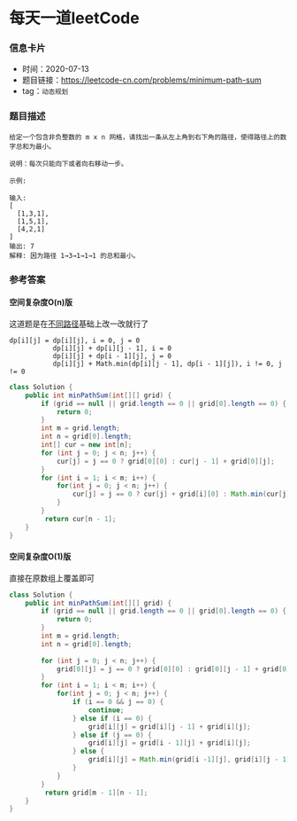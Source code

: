 # 每天一道leetCode

### 信息卡片

- 时间：2020-07-13
- 题目链接：https://leetcode-cn.com/problems/minimum-path-sum
- tag：`动态规划`

### 题目描述

```
给定一个包含非负整数的 m x n 网格，请找出一条从左上角到右下角的路径，使得路径上的数字总和为最小。

说明：每次只能向下或者向右移动一步。

示例:

输入:
[
  [1,3,1],
  [1,5,1],
  [4,2,1]
]
输出: 7
解释: 因为路径 1→3→1→1→1 的总和最小。
```

### 参考答案

#### 空间复杂度O(n)版
这道题是在[不同路径](https://github.com/andyssder/leetcode/blob/master/20200708-%E4%B8%8D%E5%90%8C%E8%B7%AF%E5%BE%84.md)基础上改一改就行了

```
dp[i][j] = dp[i][j], i = 0, j = 0
           dp[i][j] + dp[i][j - 1], i = 0
           dp[i][j] + dp[i - 1][j], j = 0
           dp[i][j] + Math.min(dp[i][j - 1], dp[i - 1][j]), i != 0, j != 0
```

```java
class Solution {
    public int minPathSum(int[][] grid) {
        if (grid == null || grid.length == 0 || grid[0].length == 0) {
            return 0;
        }
        int m = grid.length;
        int n = grid[0].length;
        int[] cur = new int[n];
        for (int j = 0; j < n; j++) {
            cur[j] = j == 0 ? grid[0][0] : cur[j - 1] + grid[0][j];
        }
        for (int i = 1; i < m; i++) {
            for(int j = 0; j < n; j++) {
                cur[j] = j == 0 ? cur[j] + grid[i][0] : Math.min(cur[j], cur[j - 1]) + grid[i][j];
            }
        }
         return cur[n - 1];
    }
}
```

#### 空间复杂度O(1)版

直接在原数组上覆盖即可

```java
class Solution {
    public int minPathSum(int[][] grid) {
        if (grid == null || grid.length == 0 || grid[0].length == 0) {
            return 0;
        }
        int m = grid.length;
        int n = grid[0].length;
        
        for (int j = 0; j < n; j++) {
            grid[0][j] = j == 0 ? grid[0][0] : grid[0][j - 1] + grid[0][j];
        }
        for (int i = 1; i < m; i++) {
            for(int j = 0; j < n; j++) {
                if (i == 0 && j == 0) {
                    continue;
                } else if (i == 0) {
                    grid[i][j] = grid[i][j - 1] + grid[i][j];
                } else if (j == 0) {
                    grid[i][j] = grid[i - 1][j] + grid[i][j];
                } else {
                    grid[i][j] = Math.min(grid[i -1][j], grid[i][j - 1]) + grid[i][j];
                }
            }
        }
         return grid[m - 1][n - 1];
    }
}

```
